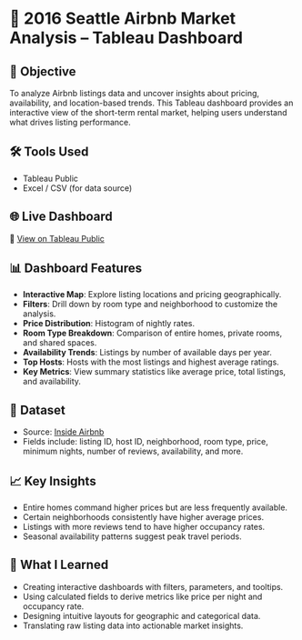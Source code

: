 # 🏡 2016 Seattle Airbnb Market Analysis – Tableau Dashboard

## 📌 Objective
To analyze Airbnb listings data and uncover insights about pricing, availability, and location-based trends. This Tableau dashboard provides an interactive view of the short-term rental market, helping users understand what drives listing performance.

## 🛠️ Tools Used
- Tableau Public
- Excel / CSV (for data source)

## 🌐 Live Dashboard
🔗 [View on Tableau Public](https://public.tableau.com/app/profile/sanjay.pokhrel/viz/AirBnBFullProject_17513150558380/Dashboard1)

## 📊 Dashboard Features
- **Interactive Map**: Explore listing locations and pricing geographically.
- **Filters**: Drill down by room type and neighborhood to customize the analysis.
- **Price Distribution**: Histogram of nightly rates.
- **Room Type Breakdown**: Comparison of entire homes, private rooms, and shared spaces.
- **Availability Trends**: Listings by number of available days per year.
- **Top Hosts**: Hosts with the most listings and highest average ratings.
- **Key Metrics**: View summary statistics like average price, total listings, and availability.

## 📂 Dataset
- Source: [Inside Airbnb](http://insideairbnb.com/get-the-data.html)
- Fields include: listing ID, host ID, neighborhood, room type, price, minimum nights, number of reviews, availability, and more.

## 📈 Key Insights
- Entire homes command higher prices but are less frequently available.
- Certain neighborhoods consistently have higher average prices.
- Listings with more reviews tend to have higher occupancy rates.
- Seasonal availability patterns suggest peak travel periods.

## 🧠 What I Learned
- Creating interactive dashboards with filters, parameters, and tooltips.
- Using calculated fields to derive metrics like price per night and occupancy rate.
- Designing intuitive layouts for geographic and categorical data.
- Translating raw listing data into actionable market insights.
